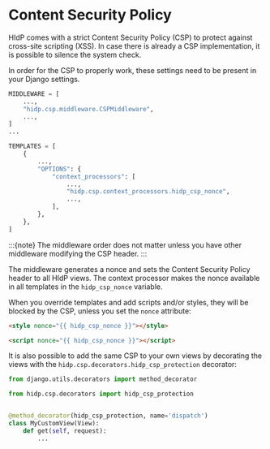 # Content Security Policy

HIdP comes with a strict Content Security Policy (CSP) to protect against
cross-site scripting (XSS). In case there is already a CSP implementation, it is
possible to silence the system check.

In order for the CSP to properly work, these settings need to be present in your Django
settings.

```python
MIDDLEWARE = [
    ...,
    "hidp.csp.middleware.CSPMiddleware",
    ...,
]
...

TEMPLATES = [
    {
        ...,
        "OPTIONS": {
            "context_processors": [
                ...,
                "hidp.csp.context_processors.hidp_csp_nonce",
                ...,
            ],
        },
    },
]
```

:::{note}
The middleware order does not matter unless you have other middleware modifying the
CSP header.
:::

The middleware generates a nonce and sets the Content Security Policy header to all
HIdP views. The context processor makes the nonce available in all templates in the
`hidp_csp_nonce` variable.

When you override templates and add scripts and/or styles, they will be blocked by the
CSP, unless you set the `nonce` attribute:

```html
<style nonce="{{ hidp_csp_nonce }}"></style>

<script nonce="{{ hidp_csp_nonce }}"></script>
```

It is also possible to add the same CSP to your own views by decorating the views with
the `hidp.csp.decorators.hidp_csp_protection` decorator:

```python
from django.utils.decorators import method_decorator

from hidp.csp.decorators import hidp_csp_protection


@method_decorator(hidp_csp_protection, name='dispatch')
class MyCustomView(View):
    def get(self, request):
        ...

```
